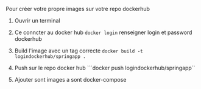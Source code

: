 Pour créer votre propre images sur votre repo dockerhub

1. Ouvrir un terminal
2. Ce conncter au docker hub 
```docker login```
renseigner login et password dockerhub

3. Build l'image avec un tag correcte
```docker build -t logindockerhub/springapp . ```

4. Push sur le repo docker hub
```docker push logindockerhub/springapp``

5. Ajouter sont images a sont docker-compose
